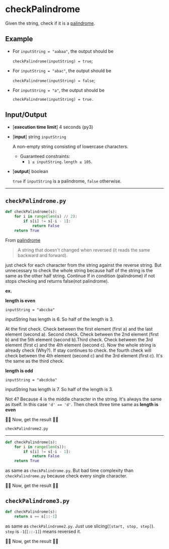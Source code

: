 # checkPalindrome

Given the string, check if it is a [<ins>palindrome<ins/>](./PALINDROME.MD).

## Example

* For `inputString = "aabaa"`, the output should be 
  
    `checkPalindrome(inputString) = true`;

* For `inputString = "abac"`, the output should be 
  
    `checkPalindrome(inputString) = false`;

* For `inputString = "a"`, the output should be
  
    `checkPalindrome(inputString) = true.`

## Input/Output

* [**execution time limit**] 4 seconds (py3)
* [**input**] string `inputString` 
    
    A non-empty string consisting of lowercase characters.

    * Guaranteed constraints:
      * `1 ≤ inputString.length ≤ 105`.
* [**output**] boolean
    
    `true` if `inputString` is a palindrome, `false` otherwise.


---

`checkPalindrome.py`
---
```python
def checkPalindrome(s):
    for i in range(len(s) // 2):
        if s[i] != s[-i - 1]:
            return False
    return True
```
From [<ins>palindrome<ins/>](./PALINDROME.MD)
> A string that doesn't changed when reversed (it reads the same backward and forward).

just check for each character from the string against the reverse string. But unnecessary to check the whole string because half of the string is the same as the other half string. Continue If in condition (palindrome) if not stops checking and returns false(not palindrome).

**ex.**

**length is even**

`inputString = "abccba"` 

inputString has length is 6. So half of the length is 3. 


At the first check. Check between the first element (first a) and the last element (second a). Second check. Check between the 2nd element (first b) and the 5th element (second b).Third check. Check between the 3rd element (first c) and the 4th element (second c). Now the whole string is already check (Why?). If stay continues to check. the fourth check will check between the 4th element (second c) and the 3rd element (first c). It's the same as the third check.

**length is odd**

`inputString = "abcdcba"` 

inputString has length is 7. So half of the length is 3. 

Not 4? Because 4 is the middle character in the string. It's always the same as itself. In this case `'d' == 'd'`. Then check three time same as **length is even**

🥳🥳 Now, get the result 🥳🥳

`checkPalindrome2.py`

---
```python
def checkPalindrome(s):
    for i in range(len(s)):
        if s[i] != s[-i - 1]:
            return False
    return True
```
as same as `checkPalindrome.py`. But bad time complexity than `checkPalindrome.py` because check every single character.

🥳🥳 Now, get the result 🥳🥳

`checkPalindrome3.py`
---
```python
def checkPalindrome(s):
    return s == s[::-1]
```

as same as `checkPalindrome2.py`. Just use slicing(`[start, stop, step]`). `step` is `-1`(`[::-1]`) means reversed it.

🥳🥳 Now, get the result 🥳🥳